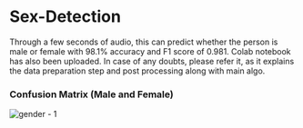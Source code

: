 # Sex-Detection
Through a few seconds of audio, this can predict whether the person is male or female with 98.1% accuracy and F1 score of 0.981.
Colab notebook has also been uploaded. In case of any doubts, please refer it, as it explains the data preparation step and post processing along with main algo.

### **Confusion Matrix (Male and Female)**

![gender - 1](https://user-images.githubusercontent.com/47295561/103455075-bdda9880-4d0f-11eb-88b3-cbe1a407d11b.png)
